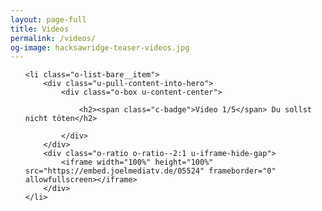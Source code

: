 ```yaml
---
layout: page-full
title: Videos
permalink: /videos/
og-image: hacksawridge-teaser-videos.jpg
---
```


<ol class="o-list-bare">


    <li class="o-list-bare__item">
        <div class="u-pull-content-into-hero">
            <div class="o-box u-content-center">

                <h2><span class="c-badge">Video 1/5</span> Du sollst nicht töten</h2>

            </div>
        </div>
        <div class="o-ratio o-ratio--2:1 u-iframe-hide-gap">
            <iframe width="100%" height="100%" src="https://embed.joelmediatv.de/05524" frameborder="0" allowfullscreen></iframe>
        </div>
    </li>

</ol>
